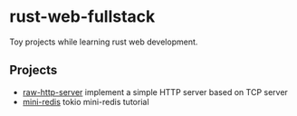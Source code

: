 # rust-web-fullstack

Toy projects while learning rust web development.

## Projects

* [raw-http-server](raw-http-server/) implement a simple HTTP server based on TCP server
* [mini-redis](mini-redis/) tokio mini-redis tutorial
